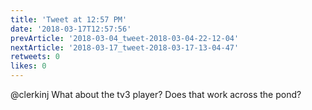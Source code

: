 ```yaml
---
title: 'Tweet at 12:57 PM'
date: '2018-03-17T12:57:56'
prevArticle: '2018-03-04_tweet-2018-03-04-22-12-04'
nextArticle: '2018-03-17_tweet-2018-03-17-13-04-47'
retweets: 0
likes: 0
---
```

@clerkinj What about the tv3 player? Does that work across the pond?